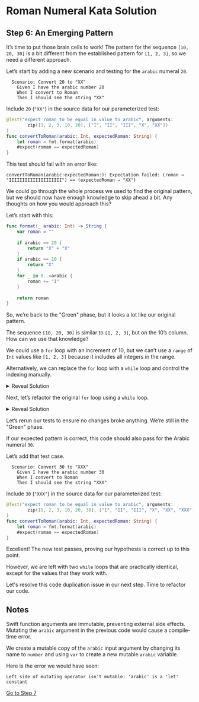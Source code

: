 # Roman Numeral Kata Solution

## Step 6: An Emerging Pattern

It’s time to put those brain cells to work! The pattern for the sequence `[10, 20, 30]` is a bit different from the
established pattern for `[1, 2, 3]`, so we need a different approach.

Let’s start by adding a new scenario and testing for the `arabic` numeral `20`.

```gherkin
  Scenario: Convert 20 to "XX"
    Given I have the arabic number 20
    When I convert to Roman
    Then I should see the string "XX"
```

Include `20` (`"XX"`) in the source data for our parameterized test:

```swift
@Test("expect roman to be equal in value to arabic", arguments:
        zip([1, 2, 3, 10, 20], ["I", "II", "III", "X", "XX"])
)
func convertToRoman(arabic: Int, expectedRoman: String) {
    let roman = fmt.format(arabic)
    #expect(roman == expectedRoman)
}
```

This test should fail with an error like:

```text
convertToRoman(arabic:expectedRoman:): Expectation failed: (roman → "IIIIIIIIIIIIIIIIIIII") == (expectedRoman → "XX")
```

We could go through the whole process we used to find the original pattern, but we should now have enough knowledge to
skip ahead a bit. Any thoughts on how you would approach this?

Let’s start with this:

```swift
func format(_ arabic: Int) -> String {
    var roman = ""
    
    if arabic == 20 {
        return "X" + "X"
    }
    if arabic == 10 {
        return "X"
    }
    for _ in 0..<arabic {
        roman += "I"
    }
    
    return roman
}
```

So, we’re back to the "Green" phase, but it looks a lot like our original pattern.

The sequence `[10, 20, 30]` is similar to `[1, 2, 3]`, but on the 10’s column. How can we use that knowledge?

We could use a `for` loop with an increment of 10, but we can’t use a `range` of `Int` values like `[1, 2, 3]` because
it includes all integers in the range.

Alternatively, we can replace the `for` loop with a `while` loop and control the indexing manually.

<details>

<summary>Reveal Solution</summary>

### Here’s what that would look like

```swift
func format(_ number: Int) -> String {
    var arabic = number
    var roman = ""
    
    while arabic >= 10 {
        roman += "X"
        arabic -= 10
    }
    for _ in 0..<arabic {
        roman += "I"
    }
    
    return roman
}
```

When we pass the Arabic number `20` into the `while` loop, it executes the following steps:

1. The `arabic` variable holds `20`.
2. The `roman` variable is initialized to `X`.
3. `arabic` is decremented by `10` and assigned the result `10`.
4. The loop continues as long as `10 >= 10`.
5. `roman` is assigned `XX`.
6. `arabic` is decremented by `10` and assigned `0`.
7. The loop terminates since the conditional expression `0 >= 10` is false.

</details>

Next, let’s refactor the original `for` loop using a `while` loop.

<details>

<summary>Reveal Solution</summary>

```swift
func format(_ number: Int) -> String {
    var arabic = number
    var roman = ""
    
    while arabic >= 10 {
        roman += "X"
        arabic -= 10
    }
    while arabic >= 1 {
        roman += "I"
        arabic -= 1
    }
    
    return roman
}
```

</details>

Let’s rerun our tests to ensure no changes broke anything. We’re still in the "Green" phase.

If our expected pattern is correct, this code should also pass for the Arabic numeral `30`.

Let’s add that test case.

```gherkin
  Scenario: Convert 30 to "XXX"
    Given I have the arabic number 30
    When I convert to Roman
    Then I should see the string "XXX"
```

Include `30` (`"XXX"`) in the source data for our parameterized test:

```swift
@Test("expect roman to be equal in value to arabic", arguments:
        zip([1, 2, 3, 10, 20, 30], ["I", "II", "III", "X", "XX", "XXX"])
)
func convertToRoman(arabic: Int, expectedRoman: String) {
    let roman = fmt.format(arabic)
    #expect(roman == expectedRoman)
}
```

Excellent! The new test passes, proving our hypothesis is correct up to this point.

However, we are left with two `while` loops that are practically identical, except for the values that they work with.

Let's resolve this code duplication issue in our next step. Time to refactor our code.

## Notes

Swift function arguments are immutable, preventing external side effects. Mutating the `arabic` argument in the previous
code would cause a compile-time error.

We create a mutable copy of the `arabic` input argument by changing its name to `number` and using `var` to create a new
mutable `arabic` variable.

Here is the error we would have seen:

```text
Left side of mutating operator isn't mutable: 'arabic' is a 'let' constant
```

[Go to Step 7](./Step_07.md)

